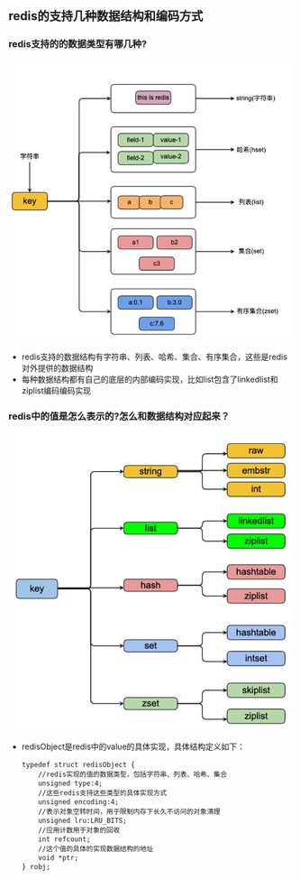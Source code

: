 ## redis的支持几种数据结构和编码方式

### redis支持的的数据类型有哪几种?

  ![redis-struct](./../images/redis-data-struct.png)
  
- redis支持的数据结构有字符串、列表、哈希、集合、有序集合，这些是redis 对外提供的数据结构
- 每种数据结构都有自己的底层的内部编码实现，比如list包含了linkedlist和ziplist编码编码实现

### redis中的值是怎么表示的?怎么和数据结构对应起来？

  ![redis-encode-object](../images/redis-encode-object.png)

- redisObject是redis中的value的具体实现，具体结构定义如下：
    ```
    typedef struct redisObject {
        //redis实现的值的数据类型，包括字符串、列表、哈希、集合
        unsigned type:4;
        //这些redis支持这些类型的具体实现方式
        unsigned encoding:4;
        //表示对象空转时间，用于限制内存下长久不访问的对象清理
        unsigned lru:LRU_BITS; 
        //应用计数用于对象的回收
        int refcount;
        //这个值的具体的实现数据结构的地址
        void *ptr;
    } robj;
    ```

